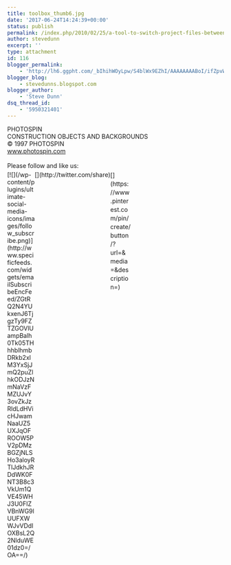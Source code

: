 ```yaml
---
title: toolbox_thumb6.jpg
date: '2017-06-24T14:24:39+00:00'
status: publish
permalink: /index.php/2010/02/25/a-tool-to-switch-project-files-between-using-visual-studio-2008-and-2010/toolbox_thumb6-jpg
author: stevedunn
excerpt: ''
type: attachment
id: 116
blogger_permalink:
    - 'http://lh6.ggpht.com/_bIhihWOyLpw/S4blWx9EZhI/AAAAAAAABoI/ifZpvW7UXUI/toolbox_thumb6.jpg'
blogger_blog:
    - stevedunns.blogspot.com
blogger_author:
    - 'Steve Dunn'
dsq_thread_id:
    - '5950321401'
---
```

PHOTOSPIN  
CONSTRUCTION OBJECTS AND BACKGROUNDS  
© 1997 PHOTOSPIN  
www.photospin.com

<div class="sfsi_Sicons" style="width: 100%; display: inline-block; vertical-align: middle; text-align:left"><div style="margin:0px 8px 0px 0px; line-height: 24px"><span>Please follow and like us:</span></div><div class="sfsi_socialwpr"><div class="sf_subscrbe" style="text-align:left;float:left;width:64px">[![](/wp-content/plugins/ultimate-social-media-icons/images/follow_subscribe.png)](http://www.specificfeeds.com/widgets/emailSubscribeEncFeed/ZGtRQ2N4YUkxenJ6TjgzTy9FZTZGOVlUampBalh0Tk05THhhblhmbDRkb2xlM3YxSjJmQ2puZlhkODJzNmNaVzFMZUJvY3ovZkJzRldLdHVicHJwamNaaUZ5UXJqOFROOW5PV2pDMzBGZjNLSHo3aloyRTlJdkhJRDdWK0FNT3B8c3VkUm1QVE45WHJ3U0FIZVBnWG9lUUFXWWJvVDdIOXBsL2Q2NlduWE01dz0=/OA==/)</div><div class="sf_fb" style="text-align:left;width:98px"><div action="like" class="fb-like" data-layout="button" data-share="true" href="" send="false" showfaces="false" width="180"></div></div><div class="sf_twiter" style="text-align:left;float:left;width:auto">[](http://twitter.com/share)</div><div class="sf_pinit" style="text-align:left;float:left;line-height: 20px;width:47px">[](https://www.pinterest.com/pin/create/button/?url=&media=&description=)</div><div class="sf_google" style="text-align:left;float:left;max-width:62px;min-width:35px;"><div class="g-plusone" data-annotation="none" data-href="" data-size="large"></div></div></div></div>